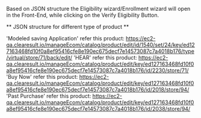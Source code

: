 Based on JSON structure the Eligibility wizard/Enrollment wizard will open in the Front-End, while clicking on the Verify Eligibility Button.

** JSON structure for different type of product **

'Modeled saving Application' refer this product: https://ec2-qa.clearesult.io/manageEcom/catalog/product/edit/id/1540/set/24/key/ed127163468fd10f0a8ef95416cfe8e190ec675decf7e14573087c7a4018b176/type/virtual/store/71/back/edit/
'HEAR' refer this product: https://ec2-qa.clearesult.io/manageEcom/catalog/product/edit/key/ed127163468fd10f0a8ef95416cfe8e190ec675decf7e14573087c7a4018b176/id/2230/store/71/
'Buy Now' refer this product: https://ec2-qa.clearesult.io/manageEcom/catalog/product/edit/key/ed127163468fd10f0a8ef95416cfe8e190ec675decf7e14573087c7a4018b176/id/2018/store/94/
'Past Purchase' refer this product: https://ec2-qa.clearesult.io/manageEcom/catalog/product/edit/key/ed127163468fd10f0a8ef95416cfe8e190ec675decf7e14573087c7a4018b176/id/2038/store/94/
